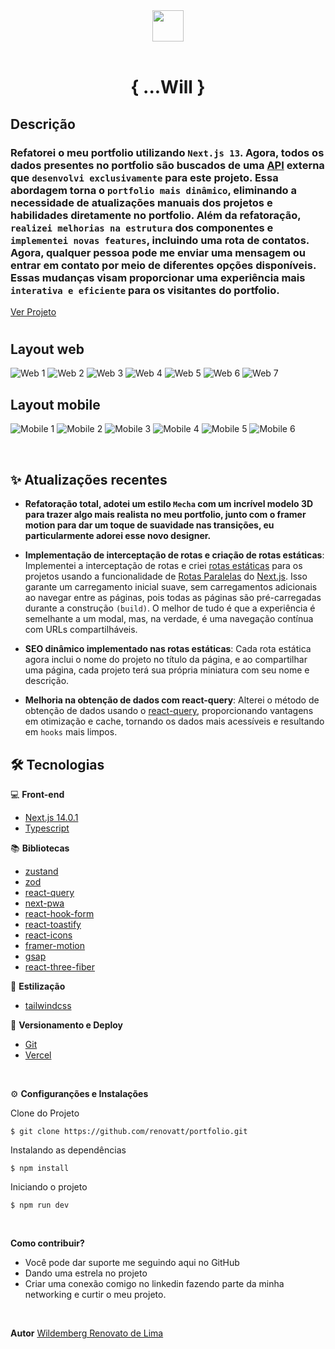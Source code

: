 <div align='center'>
<img src="./public/icon-512x512.png" width="50px"></h1>
<br/> <br/>
<h1>{ ...Will }</h1> 
</div>

## Descrição

### Refatorei o meu portfolio utilizando ``Next.js 13``. Agora, todos os dados presentes no portfolio são buscados de uma [API](https://github.com/renovatt/portfolio-api.git) externa que ``desenvolvi exclusivamente`` para este projeto. Essa abordagem torna o ``portfolio mais dinâmico``, eliminando a necessidade de atualizações manuais dos projetos e habilidades diretamente no portfolio. Além da refatoração, ``realizei melhorias na estrutura`` dos componentes e ``implementei novas features``, incluindo uma rota de contatos. Agora, qualquer pessoa pode me enviar uma mensagem ou entrar em contato por meio de diferentes opções disponíveis. Essas mudanças visam proporcionar uma experiência mais ``interativa e eficiente`` para os visitantes do portfolio.

[Ver Projeto](https://portfolio-renovatt.vercel.app/)

#

## Layout web
![Web 1](./public/web-1.png) 
![Web 2](./public/web-2.png)
![Web 3](./public/web-3.png)
![Web 4](./public/web-4.png)
![Web 5](./public/web-5.png)
![Web 6](./public/web-6.png)
![Web 7](./public/web-7.png)

## Layout mobile
![Mobile 1](./public/mobile-1.png)
![Mobile 2](./public/mobile-2.png)
![Mobile 3](./public/mobile-3.png)
![Mobile 4](./public/mobile-4.png)
![Mobile 5](./public/mobile-5.png)
![Mobile 6](./public/mobile-6.png)

<br>

## ✨ Atualizações recentes

- **Refatoração total, adotei um estilo ``Mecha`` com um incrível modelo 3D para trazer algo mais realista no meu portfolio, junto com o framer motion para dar um toque de suavidade nas transições, eu particularmente adorei esse novo designer.**

- **Implementação de interceptação de rotas e criação de rotas estáticas**: Implementei a interceptação de rotas e criei [rotas estáticas](https://nextjs.org/docs/app/building-your-application/routing/dynamic-routes) para os projetos usando a funcionalidade de [Rotas Paralelas](https://nextjs.org/docs/app/building-your-application/routing/parallel-routes) do [Next.js](https://nextjs.org). Isso garante um carregamento inicial suave, sem carregamentos adicionais ao navegar entre as páginas, pois todas as páginas são pré-carregadas durante a construção `(build)`. O melhor de tudo é que a experiência é semelhante a um modal, mas, na verdade, é uma navegação contínua com URLs compartilháveis.

- **SEO dinâmico implementado nas rotas estáticas**: Cada rota estática agora inclui o nome do projeto no título da página, e ao compartilhar uma página, cada projeto terá sua própria miniatura com seu nome e descrição.

<!-- - **Refatoração na rota [HardSkills & SoftSkills](https://portfolio-renovatt.vercel.app/views/skills_softskills)**: Os ícones foram refatorados para melhorar a manutenção e a estruturação do código. Os componentes envolvidos foram separados, e agora o [zustand](https://zustand-demo.pmnd.rs/) é usado para melhor gerenciamento de estado ao interagir com os ícones `(hover/toque)`. -->

<!-- - **Pattern Composition aplicado aos componentes Card e ProjectDetails**: Implementei o Pattern Composition nos componentes Card e ProjectDetails, resultando em componentes reutilizáveis sem a necessidade de extensas tipagens para funções, imagens, etc. Isso resulta em um código mais limpo, organizado e bem estruturado. -->

- **Melhoria na obtenção de dados com react-query**: Alterei o método de obtenção de dados usando o [react-query](https://tanstack.com/query/latest/docs/react/overview), proporcionando vantagens em otimização e cache, tornando os dados mais acessíveis e resultando em `hooks` mais limpos.

## 🛠️ Tecnologias

💻 **Front-end**
- [Next.js 14.0.1](https://nextjs.org)
- [Typescript](https://www.typescriptlang.org)

📚 **Bibliotecas**
- [zustand](https://zustand-demo.pmnd.rs/)
- [zod](https://zod.dev/)
- [react-query](https://tanstack.com/query/latest/docs/react/overview)
- [next-pwa](https://www.npmjs.com/package/next-pwa)
- [react-hook-form](https://react-hook-form.com/)
- [react-toastify](https://www.npmjs.com/package/react-toastify)
- [react-icons](https://react-icons.github.io/react-icons/)
- [framer-motion](https://www.framer.com/motion/)
- [gsap](https://gsap.com/)
- [react-three-fiber](https://docs.pmnd.rs/react-three-fiber/getting-started/introduction)

🎨 **Estilização**
- [tailwindcss](https://tailwindcss.com/docs/installation)

🔋 **Versionamento e Deploy**
- [Git](https://git-scm.com)
- [Vercel](https://vercel.com/)

<br>

⚙️ **Configuranções e Instalações**

Clone do Projeto

    $ git clone https://github.com/renovatt/portfolio.git

Instalando as dependências

    $ npm install

Iniciando o projeto

    $ npm run dev

<br>

**Como contribuir?**

- Você pode dar suporte me seguindo aqui no GitHub
- Dando uma estrela no projeto
- Criar uma conexão comigo no linkedin fazendo parte da minha networking e curtir o meu projeto.

<br>

**Autor**
[Wildemberg Renovato de Lima](https://www.linkedin.com/in/renovatt/)